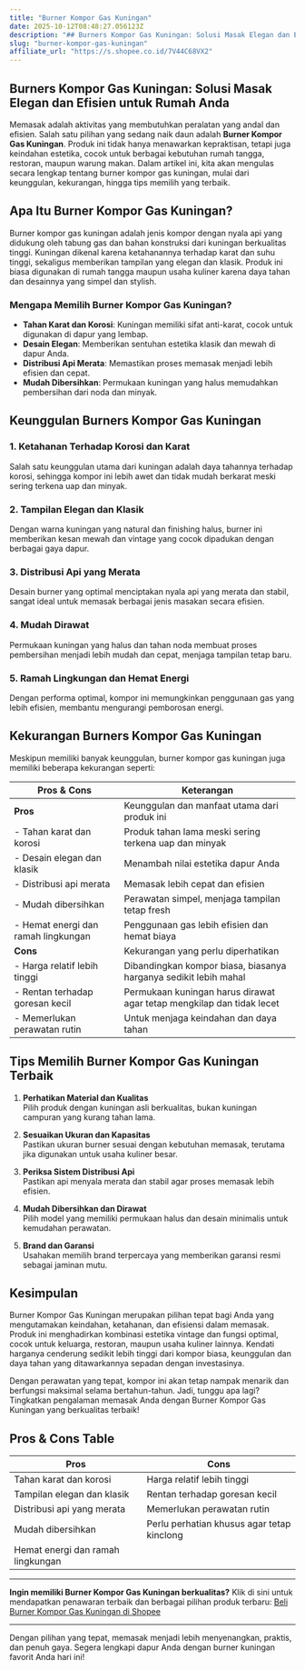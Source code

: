 ```yaml
---
title: "Burner Kompor Gas Kuningan"
date: 2025-10-12T08:48:27.056123Z
description: "## Burners Kompor Gas Kuningan: Solusi Masak Elegan dan Efisien untuk Rumah Anda..."
slug: "burner-kompor-gas-kuningan"
affiliate_url: "https://s.shopee.co.id/7V44C68VX2"
---
```

## Burners Kompor Gas Kuningan: Solusi Masak Elegan dan Efisien untuk Rumah Anda

Memasak adalah aktivitas yang membutuhkan peralatan yang andal dan efisien. Salah satu pilihan yang sedang naik daun adalah **Burner Kompor Gas Kuningan**. Produk ini tidak hanya menawarkan kepraktisan, tetapi juga keindahan estetika, cocok untuk berbagai kebutuhan rumah tangga, restoran, maupun warung makan. Dalam artikel ini, kita akan mengulas secara lengkap tentang burner kompor gas kuningan, mulai dari keunggulan, kekurangan, hingga tips memilih yang terbaik.  

## Apa Itu Burner Kompor Gas Kuningan?

Burner kompor gas kuningan adalah jenis kompor dengan nyala api yang didukung oleh tabung gas dan bahan konstruksi dari kuningan berkualitas tinggi. Kuningan dikenal karena ketahanannya terhadap karat dan suhu tinggi, sekaligus memberikan tampilan yang elegan dan klasik. Produk ini biasa digunakan di rumah tangga maupun usaha kuliner karena daya tahan dan desainnya yang simpel dan stylish.

### Mengapa Memilih Burner Kompor Gas Kuningan?

- **Tahan Karat dan Korosi**: Kuningan memiliki sifat anti-karat, cocok untuk digunakan di dapur yang lembap.
- **Desain Elegan**: Memberikan sentuhan estetika klasik dan mewah di dapur Anda.
- **Distribusi Api Merata**: Memastikan proses memasak menjadi lebih efisien dan cepat.
- **Mudah Dibersihkan**: Permukaan kuningan yang halus memudahkan pembersihan dari noda dan minyak.

## Keunggulan Burners Kompor Gas Kuningan

### 1. Ketahanan Terhadap Korosi dan Karat

Salah satu keunggulan utama dari kuningan adalah daya tahannya terhadap korosi, sehingga kompor ini lebih awet dan tidak mudah berkarat meski sering terkena uap dan minyak.

### 2. Tampilan Elegan dan Klasik

Dengan warna kuningan yang natural dan finishing halus, burner ini memberikan kesan mewah dan vintage yang cocok dipadukan dengan berbagai gaya dapur.

### 3. Distribusi Api yang Merata

Desain burner yang optimal menciptakan nyala api yang merata dan stabil, sangat ideal untuk memasak berbagai jenis masakan secara efisien.

### 4. Mudah Dirawat

Permukaan kuningan yang halus dan tahan noda membuat proses pembersihan menjadi lebih mudah dan cepat, menjaga tampilan tetap baru.

### 5. Ramah Lingkungan dan Hemat Energi

Dengan performa optimal, kompor ini memungkinkan penggunaan gas yang lebih efisien, membantu mengurangi pemborosan energi.

## Kekurangan Burners Kompor Gas Kuningan

Meskipun memiliki banyak keunggulan, burner kompor gas kuningan juga memiliki beberapa kekurangan seperti:

| **Pros & Cons**                           | **Keterangan**                                                        |
|------------------------------------------|----------------------------------------------------------------------|
| **Pros**                               | Keunggulan dan manfaat utama dari produk ini                        |
| - Tahan karat dan korosi              | Produk tahan lama meski sering terkena uap dan minyak               |
| - Desain elegan dan klasik             | Menambah nilai estetika dapur Anda                                   |
| - Distribusi api merata                | Memasak lebih cepat dan efisien                                     |
| - Mudah dibersihkan                   | Perawatan simpel, menjaga tampilan tetap fresh                     |
| - Hemat energi dan ramah lingkungan  | Penggunaan gas lebih efisien dan hemat biaya                       |
| **Cons**                               | Kekurangan yang perlu diperhatikan                                   |
| - Harga relatif lebih tinggi       | Dibandingkan kompor biasa, biasanya harganya sedikit lebih mahal   |
| - Rentan terhadap goresan kecil     | Permukaan kuningan harus dirawat agar tetap mengkilap dan tidak lecet |
| - Memerlukan perawatan rutin         | Untuk menjaga keindahan dan daya tahan                               |

## Tips Memilih Burner Kompor Gas Kuningan Terbaik

1. **Perhatikan Material dan Kualitas**  
Pilih produk dengan kuningan asli berkualitas, bukan kuningan campuran yang kurang tahan lama.

2. **Sesuaikan Ukuran dan Kapasitas**  
Pastikan ukuran burner sesuai dengan kebutuhan memasak, terutama jika digunakan untuk usaha kuliner besar.

3. **Periksa Sistem Distribusi Api**  
Pastikan api menyala merata dan stabil agar proses memasak lebih efisien.

4. **Mudah Dibersihkan dan Dirawat**  
Pilih model yang memiliki permukaan halus dan desain minimalis untuk kemudahan perawatan.

5. **Brand dan Garansi**  
Usahakan memilih brand terpercaya yang memberikan garansi resmi sebagai jaminan mutu.

## Kesimpulan

Burner Kompor Gas Kuningan merupakan pilihan tepat bagi Anda yang mengutamakan keindahan, ketahanan, dan efisiensi dalam memasak. Produk ini menghadirkan kombinasi estetika vintage dan fungsi optimal, cocok untuk keluarga, restoran, maupun usaha kuliner lainnya. Kendati harganya cenderung sedikit lebih tinggi dari kompor biasa, keunggulan dan daya tahan yang ditawarkannya sepadan dengan investasinya.

Dengan perawatan yang tepat, kompor ini akan tetap nampak menarik dan berfungsi maksimal selama bertahun-tahun. Jadi, tunggu apa lagi? Tingkatkan pengalaman memasak Anda dengan Burner Kompor Gas Kuningan yang berkualitas terbaik!

## Pros & Cons Table

| **Pros**                              | **Cons**                               |
|--------------------------------------|---------------------------------------|
| Tahan karat dan korosi             | Harga relatif lebih tinggi          |
| Tampilan elegan dan klasik           | Rentan terhadap goresan kecil       |
| Distribusi api yang merata           | Memerlukan perawatan rutin         |
| Mudah dibersihkan                     | Perlu perhatian khusus agar tetap kinclong |
| Hemat energi dan ramah lingkungan    |                                   |

---

**Ingin memiliki Burner Kompor Gas Kuningan berkualitas?** Klik di sini untuk mendapatkan penawaran terbaik dan berbagai pilihan produk terbaru: [Beli Burner Kompor Gas Kuningan di Shopee](https://s.shopee.co.id/7V44C68VX2)

---

Dengan pilihan yang tepat, memasak menjadi lebih menyenangkan, praktis, dan penuh gaya. Segera lengkapi dapur Anda dengan burner kuningan favorit Anda hari ini!